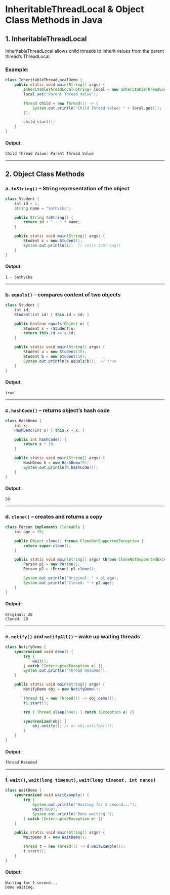 
#  InheritableThreadLocal & Object Class Methods in Java

##  1. InheritableThreadLocal

InheritableThreadLocal allows child threads to inherit values from the parent thread’s ThreadLocal.

###  Example:
```java
class InheritableThreadLocalDemo {
    public static void main(String[] args) {
        InheritableThreadLocal<String> local = new InheritableThreadLocal<>();
        local.set("Parent Thread Value");

        Thread child = new Thread(() -> {
            System.out.println("Child Thread Value: " + local.get());
        });

        child.start();
    }
}
```
####  Output:
```
Child Thread Value: Parent Thread Value
```

---

##  2. Object Class Methods

###  a. `toString()` – String representation of the object
```java
class Student {
    int id = 1;
    String name = "Sathvika";

    public String toString() {
        return id + " - " + name;
    }

    public static void main(String[] args) {
        Student s = new Student();
        System.out.println(s);  // calls toString()
    }
}
```
####  Output:
```
1 - Sathvika
```

---

###  b. `equals()` – compares content of two objects
```java
class Student {
    int id;
    Student(int id) { this.id = id; }

    public boolean equals(Object o) {
        Student s = (Student)o;
        return this.id == s.id;
    }

    public static void main(String[] args) {
        Student a = new Student(10);
        Student b = new Student(10);
        System.out.println(a.equals(b));  // true
    }
}
```
####  Output:
```
true
```

---

###  c. `hashCode()` – returns object’s hash code
```java
class HashDemo {
    int x;
    HashDemo(int x) { this.x = x; }

    public int hashCode() {
        return x * 10;
    }

    public static void main(String[] args) {
        HashDemo h = new HashDemo(5);
        System.out.println(h.hashCode());
    }
}
```
####  Output:
```
50
```

---

###  d. `clone()` – creates and returns a copy
```java
class Person implements Cloneable {
    int age = 20;

    public Object clone() throws CloneNotSupportedException {
        return super.clone();
    }

    public static void main(String[] args) throws CloneNotSupportedException {
        Person p1 = new Person();
        Person p2 = (Person) p1.clone();

        System.out.println("Original: " + p1.age);
        System.out.println("Cloned: " + p2.age);
    }
}
```
####  Output:
```
Original: 20
Cloned: 20
```

---

###  e. `notify()` and `notifyAll()` – wake up waiting threads
```java
class NotifyDemo {
    synchronized void demo() {
        try {
            wait();
        } catch (InterruptedException e) {}
        System.out.println("Thread Resumed");
    }

    public static void main(String[] args) {
        NotifyDemo obj = new NotifyDemo();

        Thread t1 = new Thread(() -> obj.demo());
        t1.start();

        try { Thread.sleep(500); } catch (Exception e) {}

        synchronized(obj) {
            obj.notify(); // or obj.notifyAll();
        }
    }
}
```
####  Output:
```
Thread Resumed
```

---

###  f. `wait()`, `wait(long timeout)`, `wait(long timeout, int nanos)`

```java
class WaitDemo {
    synchronized void waitExample() {
        try {
            System.out.println("Waiting for 1 second...");
            wait(1000);
            System.out.println("Done waiting.");
        } catch (InterruptedException e) {}
    }

    public static void main(String[] args) {
        WaitDemo d = new WaitDemo();

        Thread t = new Thread(() -> d.waitExample());
        t.start();
    }
}
```
####  Output:
```
Waiting for 1 second...
Done waiting.
```

